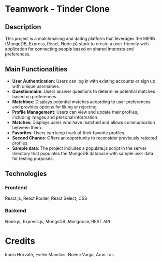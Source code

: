 # Teamwork - Tinder Clone

## Description

This project is a matchmaking and dating platform that leverages the MERN (MongoDB, Express, React, Node.js) stack to create a user-friendly web application for connecting people based on shared interests and preferences.

## Main Functionalities

- **User Authentication**: Users can log in with existing accounts or sign up with unique usernames.
- **Questionnaire**: Users answer questions to determine potential matches based on preferences.
- **Matchbox**: Displays potential matches according to user preferences and provides options for liking or rejecting.
- **Profile Management**: Users can view and update their profiles, including images and personal information.
- **Matches**: Displays users who have matched and allows communication between them.
- **Favorites**: Users can keep track of their favorite profiles.
- **Second Chance**: Offers an opportunity to reconsider previously rejected profiles.
- **Sample data**: The project includes a populate.js script in the server directory that populates the MongoDB database with sample user data for testing purposes.

## Technologies

### Frontend

React.js, React Router, React Select, CSS

### Backend

Node.js, Express.js, MongoDB, Mongoose, REST API

# Credits

Imola Horváth, Evelin Mandics, Noémi Varga, Áron Tas